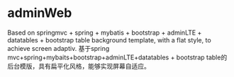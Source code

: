 # adminWeb
Based on springmvc + spring + mybatis + bootstrap + adminLTE + datatables + bootstrap table background template, with a flat style, to achieve screen adaptiv. 基于spring mvc+spring+mybaits+bootstrap+adminLTE+datatables + bootstrap table的后台模版，具有扁平化风格，能够实现屏幕自适应。
